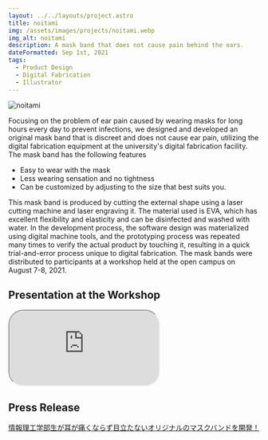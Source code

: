 ```yaml
---
layout: ../../layouts/project.astro
title: noitami
img: /assets/images/projects/noitami.webp
img_alt: noitami
description: A mask band that does not cause pain behind the ears.
dateFormatted: Sep 1st, 2021
tags:
  - Product Design
  - Digital Fabrication
  - Illustrator
---
```


![noitami](/assets/images/projects/noitami.webp)

Focusing on the problem of ear pain caused by wearing masks for long hours every day to prevent infections, we designed and developed an original mask band that is discreet and does not cause ear pain, utilizing the digital fabrication equipment at the university's digital fabrication facility.
The mask band has the following features

- Easy to wear with the mask
- Less wearing sensation and no tightness
- Can be customized by adjusting to the size that best suits you.

This mask band is produced by cutting the external shape using a laser cutting machine and laser engraving it. The material used is EVA, which has excellent flexibility and elasticity and can be disinfected and washed with water. In the development process, the software design was materialized using digital machine tools, and the prototyping process was repeated many times to verify the actual product by touching it, resulting in a quick trial-and-error process unique to digital fabrication.
The mask bands were distributed to participants at a workshop held at the open campus on August 7-8, 2021.

<!-- <br/> -->
<!---->
<!-- 感染症防止のためにマスクを毎日長時間装着することで耳が痛くなる問題に着目し，大学のデジタルファブリケーション施設のデジタル工作機器を活用して，耳が痛くならず目立たないオリジナルのマスクバンドをデザイン・開発した。 -->
<!-- 本マスクバンドには次のような特徴がある： -->
<!---->
<!-- - マスクと一緒につけやすい -->
<!-- - 装着感が少なく、締め付けられている感覚がない -->
<!-- - 自分に合ったサイズに調整して、カスタマイズすることができる -->
<!---->
<!-- 本マスクバンドは，レーザー加工機で外形形状を切断加工し，レーザー彫刻を施して制作している。素材には，柔軟性や弾力性に優れ，消毒・水洗い可能な EVA を使用している。開発過程では，ソフトウェア上で設計したものをデジタル工作機器で実体化し，実物を触って確かめるプロトタイピングを何度も繰り返し，デジタルファブリケーションならではの素早い試行錯誤を行った。 -->
<!-- 本マスクバンドは，2021 年 8 月 7 日〜8 日に開催されたオープンキャンパスでのワークショップにて参加者へ配付された。 -->

## Presentation at the Workshop

<div>
  <iframe
    src="https://www.youtube.com/embed/j-7uK22wKHo?si=nZCHYYFBceDr5GZJ"
    title="noitami Presentation Video"
    class="w-full"
    style="border-radius: 30px; aspect-ratio: 16 / 9;"
  ></iframe>
</div>

## Press Release

[情報理工学部生が耳が痛くならず目立たないオリジナルのマスクバンドを開発！](https://www.kyoto-su.ac.jp/news/2021_ise/20210826_196_mask.html)
